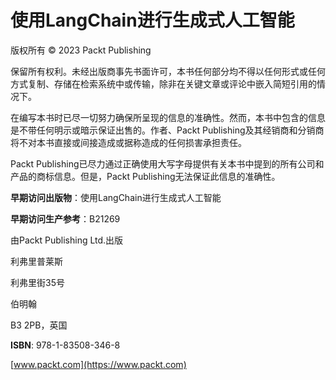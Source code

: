 # 使用LangChain进行生成式人工智能

版权所有 © 2023 Packt Publishing

保留所有权利。未经出版商事先书面许可，本书任何部分均不得以任何形式或任何方式复制、存储在检索系统中或传输，除非在关键文章或评论中嵌入简短引用的情况下。

在编写本书时已尽一切努力确保所呈现的信息的准确性。然而，本书中包含的信息是不带任何明示或暗示保证出售的。作者、Packt Publishing及其经销商和分销商将不对本书直接或间接造成或据称造成的任何损害承担责任。

Packt Publishing已尽力通过正确使用大写字母提供有关本书中提到的所有公司和产品的商标信息。但是，Packt Publishing无法保证此信息的准确性。

**早期访问出版物**：使用LangChain进行生成式人工智能

**早期访问生产参考**：B21269

由Packt Publishing Ltd.出版

利弗里普莱斯

利弗里街35号

伯明翰

B3 2PB，英国

**ISBN**: 978-1-83508-346-8

[www.packt.com](https://www.packt.com)
